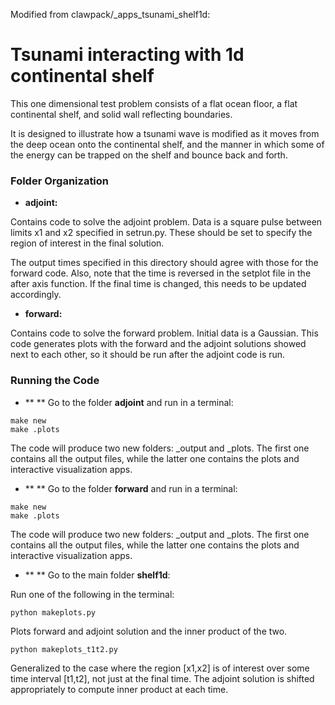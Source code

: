 
Modified from clawpack/_apps_tsunami_shelf1d:

Tsunami interacting with 1d continental shelf
=============================================

This one dimensional test problem consists of a flat ocean floor, a
flat continental shelf, and solid wall reflecting
boundaries.

It is designed to illustrate how a tsunami wave is modified as it moves from
the deep ocean onto the continental shelf, and the manner in which some of
the energy can be trapped on the shelf and bounce back and forth.

### Folder Organization
* **adjoint:**

Contains code to solve the adjoint problem.  Data is a square pulse between
limits x1 and x2 specified in setrun.py.  These should be set to specify
the region of interest in the final solution.

The output times specified in this directory should agree with those for the
forward code. Also, note that the time is reversed in the setplot file in the 
after axis function. If the final time is changed, this needs to be updated 
accordingly. 

* **forward:**

Contains code to solve the forward problem.  Initial data is a Gaussian. This 
code generates plots with the forward and the adjoint solutions showed next to each 
other, so it should be run after the adjoint code is run.

### Running the Code

* ** ** Go to the folder **adjoint** and run in a terminal:

```
make new
make .plots
```

The code will produce two new folders: _output and _plots. 
The first one contains all the output files, while the latter one contains the plots and interactive 
visualization apps.


* ** ** Go to the folder **forward** and run in a terminal:

```
make new
make .plots
```

The code will produce two new folders: _output and _plots. 
The first one contains all the output files, while the latter one contains the plots and interactive 
visualization apps.

* ** ** Go to the main folder **shelf1d**:

Run one of the following in the terminal:

```
python makeplots.py 
```

Plots forward and adjoint solution and the inner product of the two.

```
python makeplots_t1t2.py 
```

Generalized to the case where the region [x1,x2] is of interest over some
time interval [t1,t2], not just at the final time.  The adjoint solution
is shifted appropriately to compute inner product at each time.
